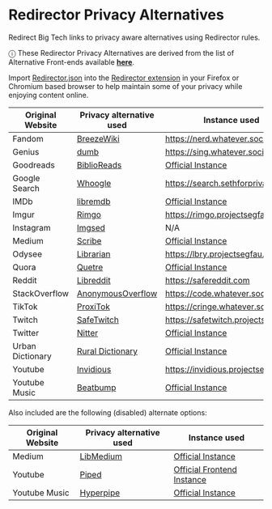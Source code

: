 # Redirector Privacy Alternatives
Redirect Big Tech links to privacy aware alternatives using Redirector rules.

ⓘ These Redirector Privacy Alternatives are derived from the list of Alternative Front-ends available **[here](https://github.com/duyfken/alternative-front-ends)**.

Import [Redirector.json](https://github.com/duyfken/RedirectorPrivacyAlternatives/blob/main/Redirector.json) into the [Redirector extension](https://github.com/einaregilsson/Redirector) in your Firefox or Chromium based browser to help maintain some of your privacy while enjoying content online.

| Original Website  | Privacy alternative used | Instance used
| ------------- | ------------- | ------------- |
| Fandom | [BreezeWiki](https://gitdab.com/cadence/breezewiki)  | https://nerd.whatever.social/ |
| Genius | [dumb](https://github.com/rramiachraf/dumb)  | https://sing.whatever.social/ |
| Goodreads | [BiblioReads](https://github.com/nesaku/BiblioReads)  | [Official Instance](https://biblioreads.eu.org/) |
| Google Search | [Whoogle](https://github.com/benbusby/whoogle-search)  | https://search.sethforprivacy.com/ |
| IMDb | [libremdb](https://github.com/zyachel/libremdb)  | [Official Instance](https://libremdb.iket.me/) |
| Imgur | [Rimgo](https://codeberg.org/video-prize-ranch/rimgo)  | https://rimgo.projectsegfau.lt/ |
| Instagram | [Imgsed](https://imgsed.com/) | N/A |
| Medium | [Scribe](https://sr.ht/~edwardloveall/Scribe/)  | [Official Instance](https://scribe.rip/) |
| Odysee | [Librarian](https://codeberg.org/librarian/librarian)  | https://lbry.projectsegfau.lt/ |
| Quora | [Quetre](https://github.com/zyachel/quetre)  | [Official Instance](https://quetre.iket.me/) |
| Reddit | [Libreddit](https://github.com/libreddit/libreddit)  | https://safereddit.com |
| StackOverflow | [AnonymousOverflow](https://github.com/httpjamesm/AnonymousOverflow)  | https://code.whatever.social/ |
| TikTok | [ProxiTok](https://github.com/pablouser1/ProxiTok)  | https://cringe.whatever.social |
| Twitch | [SafeTwitch](https://codeberg.org/dragongoose/safetwitch)  | https://safetwitch.projectsegfau.lt/ |
| Twitter | [Nitter](https://github.com/zedeus/nitter)  | [Official Instance](https://nitter.net/) |
| Urban Dictionary | [Rural Dictionary](https://codeberg.org/zortazert/rural-dictionary)  | [Official Instance](https://rd.vern.cc/) |
| Youtube | [Invidious](https://github.com/iv-org/invidious)  | https://invidious.projectsegfau.lt |
| Youtube Music | [Beatbump](https://github.com/snuffyDev/Beatbump)  | [Official Instance](https://beatbump.io/) |

Also included are the following (disabled) alternate options:

| Original Website  | Privacy alternative used | Instance used
| ------------- | ------------- | ------------- |
| Medium | [LibMedium](https://github.com/realaravinth/libmedium)  | [Official Instance](https://libmedium.batsense.net/) |
| Youtube | [Piped](https://github.com/TeamPiped/Piped)  | [Official Frontend Instance](https://piped.video) |
| Youtube Music | [Hyperpipe](https://codeberg.org/Hyperpipe/Hyperpipe)  | [Official Instance](https://hyperpipe.surge.sh/) |
